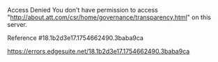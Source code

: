 Access Denied
You don't have permission to access "http://about.att.com/csr/home/governance/transparency.html" on this server.

Reference #18.1b2d3e17.1754662490.3baba9ca

https://errors.edgesuite.net/18.1b2d3e17.1754662490.3baba9ca